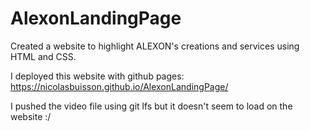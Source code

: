 # AlexonLandingPage

Created a website to highlight ALEXON's creations and services using HTML and CSS.

I deployed this website with github pages: https://nicolasbuisson.github.io/AlexonLandingPage/

I pushed the video file using git lfs but it doesn't seem to load on the website :/
